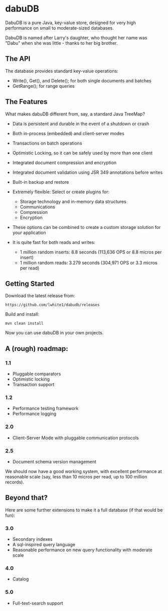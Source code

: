 dabuDB
======

DabuDB is a pure Java, key-value store, designed for very high performance on small to moderate-sized databases. 

DabuDB is named after Larry's daughter, who thought her name was "Dabu" when she was little - thanks to her big brother. 

## The API
The database provides standard key-value operations:

* Write(), Get(), and Delete(); for both single documents and batches
* GetRange(); for range queries

## The Features
What makes dabuDB different from, say, a standard Java TreeMap?

* Data is persistent and durable in the event of a shutdown or crash
* Both in-process (embedded) and client-server modes
* Transactions on batch operations
* Optimistic Locking, so it can be safely used by more than one client
* Integrated document compression and encryption
* Integrated document validation using JSR 349 annotations before writes
* Built-in backup and restore
* Extremely flexible: Select or create plugins for:
    * Storage technology and in-memory data structures
    * Communications
    * Compression
    * Encryption
* These options can be combined to create a custom storage solution for your application
* It is quite fast for both reads and writes:

    * 1 million random inserts: 8.8 seconds (113,636 OPS or 8.8 micros per insert)
    * 1 million random reads: 3.279 seconds (304,971 OPS or 3.3 micros per read)
    
    
## Getting Started
        
Download the latest release from:

    https://github.com/lwhite1/dabudb/releases

Build and install: 

    mvn clean install
    
    
Now you can use dabuDB in your own projects.
    


## A (rough) roadmap:

### 1.1

* Pluggable comparators 
* Optimistic locking
* Transaction support 

### 1.2

* Performance testing framework
* Performance logging

### 2.0

* Client-Server Mode with pluggable communication protocols

### 2.5

* Document schema version management

We should now have a good working system, with excellent performance at reasonable scale (say, less than 10 micros per read, up to 100 million records).

## Beyond that?
Here are some further extensions to make it a full database (if that would be fun):

### 3.0

* Secondary indexes
* A sql-inspired query language
* Reasonable performance on new query functionality with moderate scale

### 4.0

* Catalog

### 5.0
* Full-text-search support
